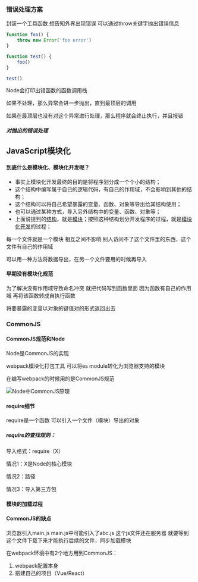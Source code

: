 ### 错误处理方案

封装一个工具函数 想告知外界出现错误 可以通过throw关键字抛出错误信息

```js
function foo() {
    throw new Error('foo error')
}

function test() {
    foo()
}

test()
```

Node会打印出错函数的函数调用栈

如果不处理，那么异常会进一步抛出，直到最顶层的调用

如果在最顶层也没有对这个异常进行处理，那么程序就会终止执行，并且报错

##### 对抛出的错误处理

## JavaScript模块化

####  到底什么是模块化、模块化开发呢？

- 事实上模块化开发最终的目的是将程序划分成一个个小的结构；
- 这个结构中编写属于自己的逻辑代码，有自己的作用域，不会影响到其他的结构；
- 这个结构可以将自己希望暴露的变量、函数、对象等导出给其结构使用；
- 也可以通过某种方式，导入另外结构中的变量、函数、对象等；
- 上面说提到的<u>结构</u>，就是<u>模块</u>；按照这种结构划分开发程序的过程，就是<u>模块化开发</u>的过程；

每一个文件就是一个模块 相互之间不影响 别人访问不了这个文件里的东西，这个文件有自己的作用域

可以用一种方法将数据导出，在另一个文件要用的时候再导入

#### 早期没有模块化规范

为了解决没有作用域导致命名冲突 就把代码写到函数里面 因为函数有自己的作用域 再将该函数转成自执行函数 

将要暴露的变量以对象的键值对的形式返回出去

### CommonJS

#### CommonJS规范和Node

Node是CommonJS的实现

webpack模块化打包工具 可以将es module转化为浏览器支持的模块

在编写webpack的时候用的是CommonJS规范 

![Node中CommonJS原理](E:\工作\产品经理\JavaScript高级\笔记\class_image\Node中CommonJS原理.png)

#### require细节

require是一个函数 可以引入一个文件（模块）导出的对象

##### require的查找规则：

导入格式：require（X）

情况1：X是Node的核心模块

情况2：路径

情况3：导入第三方包

#### 模块的加载过程

#### CommonJS的缺点

浏览器引入main.js main.js中可能引入了abc.js 这个js文件还在服务器 就要等到这个文件下载下来才能执行后续的文件，同步加载模块

在webpack环境中有2个地方用到CommonJS：

1. webpack配置本身
2. 搭建自己的项目（Vue/React）



